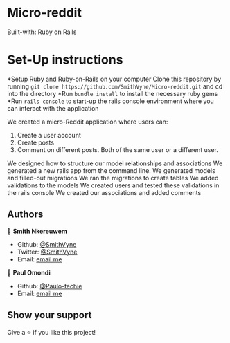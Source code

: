 # Micro-reddit
Built-with: Ruby on Rails

# Set-Up instructions
*Setup Ruby and Ruby-on-Rails on your computer
Clone this repository by running `git clone https://github.com/SmithVyne/Micro-reddit.git` and cd into the directory
*Run `bundle install` to install the necessary ruby gems
*Run `rails console` to start-up the rails console environment where you can interact with the application


We created a micro-Reddit application where users can:

1. Create a user account
2. Create posts
3. Comment on different posts. Both of the same user or a different user.

We designed how to structure our model relationships and associations
We generated a new rails app from the command line.
We generated models and filled-out migrations
We ran the migrations to create tables
We added validations to the models
We created users and tested these validations in the rails console
We created our associations and added comments

## Authors

👤 **Smith Nkereuwem**

- Github: [@SmithVyne](https://github.com/SmithVyne)
- Twitter: [@SmithVyne](https://twitter.com/SmithVyne)
- Email: [email me](smithnkereuwem2@gmail.com)

👤 **Paul Omondi**

- Github: [@Paulo-techie](https://github.com/paulo-techie)
- Email: [email me](paulo.techie@gmail.com)

## Show your support

Give a ⭐️ if you like this project!
